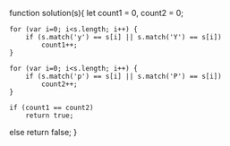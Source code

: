 function solution(s){
    let count1 = 0, count2 = 0;
    
    for (var i=0; i<s.length; i++) {
        if (s.match('y') == s[i] || s.match('Y') == s[i])
            count1++;
    }
    
    for (var i=0; i<s.length; i++) {
        if (s.match('p') == s[i] || s.match('P') == s[i])
            count2++;
    }
    
    if (count1 == count2)
        return true;
   else 
       return false;
}
